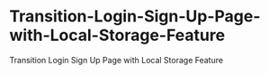 # Transition-Login-Sign-Up-Page-with-Local-Storage-Feature
Transition Login Sign Up Page with Local Storage Feature
